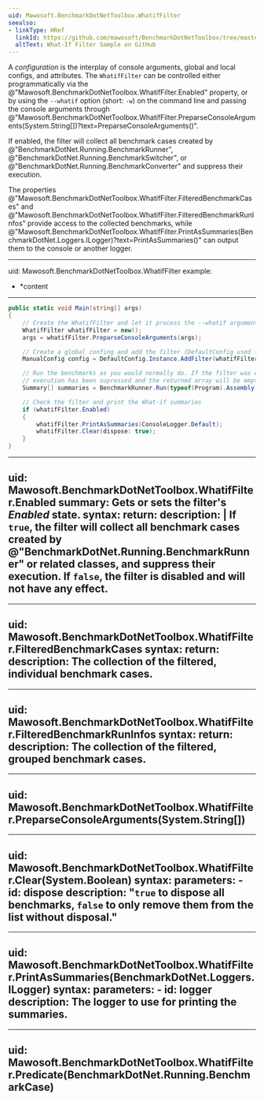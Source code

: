 ```yaml
---
uid: Mawosoft.BenchmarkDotNetToolbox.WhatifFilter
seealso:
- linkType: HRef
  linkId: https://github.com/mawosoft/BenchmarkDotNetToolbox/tree/master/samples
  altText: What-If Filter Sample on GitHub
---
```

A *configuration* is the interplay of console arguments, global and local configs, and attributes.
The `WhatifFilter` can be controlled either programmatically via the 
@"Mawosoft.BenchmarkDotNetToolbox.WhatifFilter.Enabled" property, or by using
the `--whatif` option (short: `-w`) on the command line and passing the console arguments through
@"Mawosoft.BenchmarkDotNetToolbox.WhatifFilter.PreparseConsoleArguments(System.String[])?text=PreparseConsoleArguments()".

If enabled, the filter will collect all benchmark cases created by
@"BenchmarkDotNet.Running.BenchmarkRunner",
@"BenchmarkDotNet.Running.BenchmarkSwitcher",
or @"BenchmarkDotNet.Running.BenchmarkConverter"
and suppress their execution.

The properties @"Mawosoft.BenchmarkDotNetToolbox.WhatifFilter.FilteredBenchmarkCases"
and @"Mawosoft.BenchmarkDotNetToolbox.WhatifFilter.FilteredBenchmarkRunInfos"
provide access to the collected benchmarks,
while @"Mawosoft.BenchmarkDotNetToolbox.WhatifFilter.PrintAsSummaries(BenchmarkDotNet.Loggers.ILogger)?text=PrintAsSummaries()"
can output them to the console or another logger.

---
uid: Mawosoft.BenchmarkDotNetToolbox.WhatifFilter
example:
- *content
---
```csharp
public static void Main(string[] args)
{
    // Create the WhatifFilter and let it process the --whatif argument if one exists.
    WhatifFilter whatifFilter = new();
    args = whatifFilter.PreparseConsoleArguments(args);

    // Create a global confing and add the filter (DefaultConfig used for simplicity).
    ManualConfig config = DefaultConfig.Instance.AddFilter(whatifFilter);

    // Run the benchmarks as you would normally do. If the filter was enabled,
    // execution has been supressed and the returned array will be empty.
    Summary[] summaries = BenchmarkRunner.Run(typeof(Program).Assembly, config, args);

    // Check the filter and print the What-if summaries
    if (whatifFilter.Enabled)
    {
        whatifFilter.PrintAsSummaries(ConsoleLogger.Default);
        whatifFilter.Clear(dispose: true);
    }
}
```

---
uid: Mawosoft.BenchmarkDotNetToolbox.WhatifFilter.Enabled
summary: Gets or sets the filter's *Enabled* state.
syntax:
    return:
      description: |
        If <code>true</code>, the filter will collect all benchmark cases created by
        @"BenchmarkDotNet.Running.BenchmarkRunner" or related classes, and suppress their execution.
        If <code>false</code>, the filter is disabled and will not have any effect.
---
---
uid: Mawosoft.BenchmarkDotNetToolbox.WhatifFilter.FilteredBenchmarkCases
syntax:
    return:
      description: The collection of the filtered, individual benchmark cases.
---
---
uid: Mawosoft.BenchmarkDotNetToolbox.WhatifFilter.FilteredBenchmarkRunInfos
syntax:
    return:
      description: The collection of the filtered, grouped benchmark cases.
---
---
uid: Mawosoft.BenchmarkDotNetToolbox.WhatifFilter.PreparseConsoleArguments(System.String[])
---
---
uid: Mawosoft.BenchmarkDotNetToolbox.WhatifFilter.Clear(System.Boolean)
syntax:
    parameters:
    - id: dispose
      description: "`true` to dispose all benchmarks, `false` to only remove them from the list without disposal."
---
---
uid: Mawosoft.BenchmarkDotNetToolbox.WhatifFilter.PrintAsSummaries(BenchmarkDotNet.Loggers.ILogger)
syntax:
    parameters:
    - id: logger
      description: The logger to use for printing the summaries.
---
---
uid: Mawosoft.BenchmarkDotNetToolbox.WhatifFilter.Predicate(BenchmarkDotNet.Running.BenchmarkCase)
---
